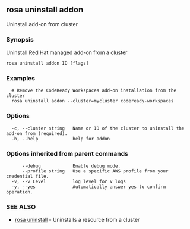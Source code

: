 ## rosa uninstall addon

Uninstall add-on from cluster

### Synopsis

Uninstall Red Hat managed add-on from a cluster

```
rosa uninstall addon ID [flags]
```

### Examples

```
  # Remove the CodeReady Workspaces add-on installation from the cluster
  rosa uninstall addon --cluster=mycluster codeready-workspaces
```

### Options

```
  -c, --cluster string   Name or ID of the cluster to uninstall the add-on from (required).
  -h, --help             help for addon
```

### Options inherited from parent commands

```
      --debug            Enable debug mode.
      --profile string   Use a specific AWS profile from your credential file.
  -v, --v Level          log level for V logs
  -y, --yes              Automatically answer yes to confirm operation.
```

### SEE ALSO

* [rosa uninstall](rosa_uninstall.md)	 - Uninstalls a resource from a cluster

